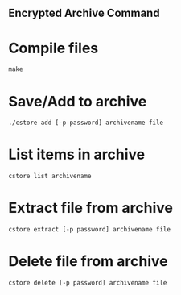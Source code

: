## Encrypted Archive Command

# Compile files

```
make
```

# Save/Add to archive

```
./cstore add [-p password] archivename file
```

# List items in archive

```
cstore list archivename
```

# Extract file from archive
```
cstore extract [-p password] archivename file
```

# Delete file from archive
```
cstore delete [-p password] archivename file
```
